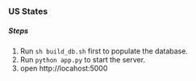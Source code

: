 ### US States
##### Steps
1. Run `sh build_db.sh` first to populate the database.
1. Run `python app.py` to start the server.
1. open http://locahost:5000
